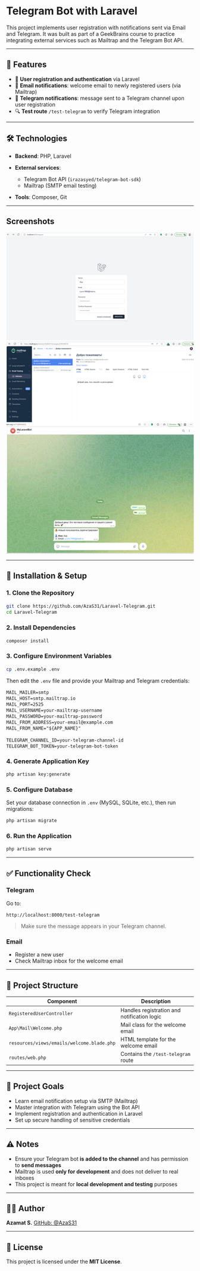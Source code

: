 # Telegram Bot with Laravel

This project implements user registration with notifications sent via Email and Telegram. It was built as part of a GeekBrains course to practice integrating external services such as Mailtrap and the Telegram Bot API.

---

## 📌 Features

* 🔐 **User registration and authentication** via Laravel
* 📧 **Email notifications**: welcome email to newly registered users (via Mailtrap)
* 🤖 **Telegram notifications**: message sent to a Telegram channel upon user registration
* 🔍 **Test route** `/test-telegram` to verify Telegram integration

---

## 🛠 Technologies

* **Backend**: PHP, Laravel
* **External services**:

  * Telegram Bot API (`irazasyed/telegram-bot-sdk`)
  * Mailtrap (SMTP email testing)
* **Tools**: Composer, Git

---

## Screenshots

![screen1](./screen1.png)
![screen2](./screen2.png)
![screen3](./screen3.png)

---

## 🚀 Installation & Setup

### 1. Clone the Repository

```bash
git clone https://github.com/AzaS31/Laravel-Telegram.git
cd Laravel-Telegram
```

### 2. Install Dependencies

```bash
composer install
```

### 3. Configure Environment Variables

```bash
cp .env.example .env
```

Then edit the `.env` file and provide your Mailtrap and Telegram credentials:

```env
MAIL_MAILER=smtp
MAIL_HOST=smtp.mailtrap.io
MAIL_PORT=2525
MAIL_USERNAME=your-mailtrap-username
MAIL_PASSWORD=your-mailtrap-password
MAIL_FROM_ADDRESS=your-email@example.com
MAIL_FROM_NAME="${APP_NAME}"

TELEGRAM_CHANNEL_ID=your-telegram-channel-id
TELEGRAM_BOT_TOKEN=your-telegram-bot-token
```

### 4. Generate Application Key

```bash
php artisan key:generate
```

### 5. Configure Database

Set your database connection in `.env` (MySQL, SQLite, etc.), then run migrations:

```bash
php artisan migrate
```

### 6. Run the Application

```bash
php artisan serve
```

---

## ✅ Functionality Check

### Telegram

Go to:

```
http://localhost:8000/test-telegram
```

> Make sure the message appears in your Telegram channel.

### Email

* Register a new user
* Check Mailtrap inbox for the welcome email

---

## 📁 Project Structure

| Component                                  | Description                                 |
| ------------------------------------------ | ------------------------------------------- |
| `RegisteredUserController`                 | Handles registration and notification logic |
| `App\Mail\Welcome.php`                     | Mail class for the welcome email            |
| `resources/views/emails/welcome.blade.php` | HTML template for the welcome email         |
| `routes/web.php`                           | Contains the `/test-telegram` route         |

---

## 🎯 Project Goals

* Learn email notification setup via SMTP (Mailtrap)
* Master integration with Telegram using the Bot API
* Implement registration and authentication in Laravel
* Set up secure handling of sensitive credentials

---

## ⚠️ Notes

* Ensure your Telegram bot **is added to the channel** and has permission to **send messages**
* Mailtrap is used **only for development** and does not deliver to real inboxes
* This project is meant for **local development and testing** purposes

---

## 🧑‍💻 Author

**Azamat S.**
[GitHub: @AzaS31](https://github.com/AzaS31)

---

## 📜 License

This project is licensed under the **MIT License**.

